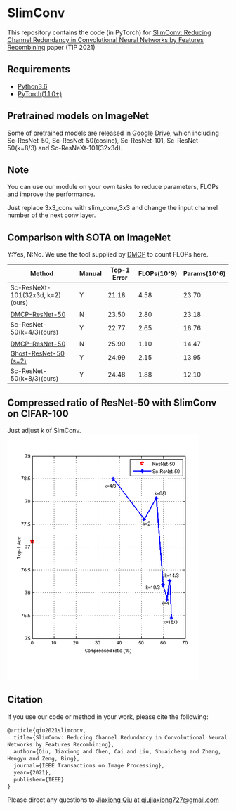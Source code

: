 # SlimConv
This repository contains the code (in PyTorch) for [SlimConv: Reducing Channel Redundancy in Convolutional Neural Networks by Features Recombining](https://ieeexplore.ieee.org/document/9477103) paper (TIP 2021)

## Requirements
- [Python3.6](https://www.python.org/downloads/)
- [PyTorch(1.1.0+)](http://pytorch.org)

## Pretrained models on ImageNet
Some of pretrained models are released in [Google Drive](https://drive.google.com/drive/folders/1Dalp1v18FtjcZVXsBpyr3gZ2CT8_Ba62?usp=sharing), which including Sc-ResNet-50, Sc-ResNet-50(cosine), Sc-ResNet-101, Sc-ResNet-50(k=8/3) and Sc-ResNeXt-101(32x3d).

## Note
You can use our module on your own tasks to reduce parameters, FLOPs and improve the performance. 

Just replace 3x3_conv with slim_conv_3x3 and change the input channel number of the next conv layer.

## Comparison with SOTA on ImageNet
Y:Yes, N:No. We use the tool supplied by [DMCP](https://github.com/Zx55/dmcp) to count FLOPs here.

|    Method                        | Manual |    Top-1 Error    |    FLOPs(10^9)    |    Params(10^6)    |
|----------------------------------|--------|-------------------|-------------------|--------------------|
| Sc-ResNeXt-101(32x3d, k=2)(ours) |  Y     |    21.18          |    4.58           |    23.70           |
|                                  |        |                   |                   |                    |
| [DMCP-ResNet-50](http://openaccess.thecvf.com/content_CVPR_2020/papers/Guo_DMCP_Differentiable_Markov_Channel_Pruning_for_Neural_Networks_CVPR_2020_paper.pdf)                   |  N     |    23.50          |    2.80           |    23.18           |
| Sc-ResNet-50(k=4/3)(ours)        |  Y     |    22.77          |    2.65           |    16.76           |
|                                  |        |                   |                   |                    |
| [DMCP-ResNet-50](http://openaccess.thecvf.com/content_CVPR_2020/papers/Guo_DMCP_Differentiable_Markov_Channel_Pruning_for_Neural_Networks_CVPR_2020_paper.pdf)                   |  N     |    25.90          |    1.10           |    14.47           |
| [Ghost-ResNet-50 (s=2)](http://openaccess.thecvf.com/content_CVPR_2020/papers/Han_GhostNet_More_Features_From_Cheap_Operations_CVPR_2020_paper.pdf)            |  Y     |    24.99          |    2.15           |    13.95           |
| Sc-ResNet-50(k=8/3)(ours)        |  Y     |    24.48          |    1.88           |    12.10           |

## Compressed ratio of ResNet-50 with SlimConv on CIFAR-100
Just adjust k of SimConv. 
![image](https://github.com/JiaxiongQ/SlimConv/blob/master/compress.png)                                                                                                                                         
## Citation 
If you use our code or method in your work, please cite the following:
```
@article{qiu2021slimconv,
  title={SlimConv: Reducing Channel Redundancy in Convolutional Neural Networks by Features Recombining},
  author={Qiu, Jiaxiong and Chen, Cai and Liu, Shuaicheng and Zhang, Hengyu and Zeng, Bing},
  journal={IEEE Transactions on Image Processing},
  year={2021},
  publisher={IEEE}
}
```
Please direct any questions to [Jiaxiong Qiu](https://jiaxiongq.github.io/) at qiujiaxiong727@gmail.com




